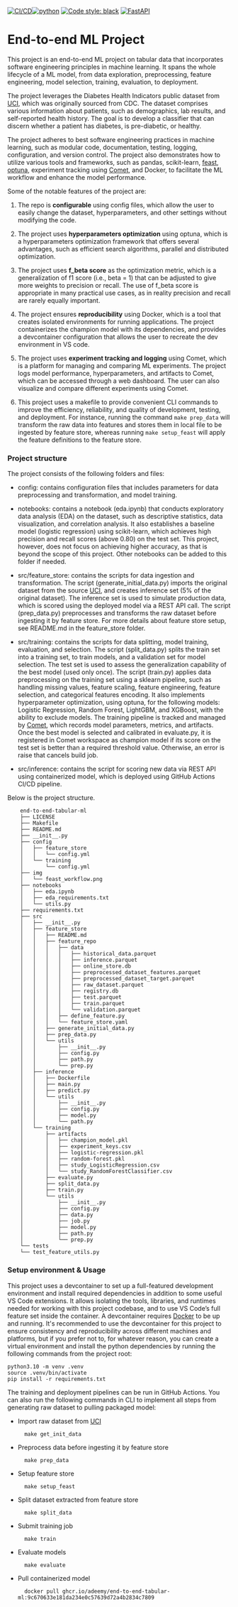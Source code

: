 [![CI/CD](https://github.com/Adeemy/end-to-end-tabular-ml/actions/workflows/main.yml/badge.svg?branch=main)](https://github.com/Adeemy/end-to-end-tabular-ml/actions/workflows/main.yml)[![python](https://img.shields.io/badge/python-3.10-blue.svg)](https://www.python.org)
[![Code style: black](https://img.shields.io/badge/code%20style-black-000000.svg)](https://github.com/psf/black)
[![FastAPI](https://img.shields.io/badge/FastAPI-0.99.1-009688.svg?style=flat&logo=FastAPI&logoColor=white)](https://fastapi.tiangolo.com)

# End-to-end ML Project

This project is an end-to-end ML project on tabular data that incorporates software engineering principles in machine learning. It spans the whole lifecycle of a ML model, from data exploration, preprocessing, feature engineering, model selection, training, evaluation, to deployment.

The project leverages the Diabetes Health Indicators public dataset from [UCI](https://archive.ics.uci.edu/dataset/891/cdc+diabetes+health+indicators), which was originally sourced from CDC. The dataset comprises various information about patients, such as demographics, lab results, and self-reported health history. The goal is to develop a classifier that can discern whether a patient has diabetes, is pre-diabetic, or healthy.

The project adheres to best software engineering practices in machine learning, such as modular code, documentation, testing, logging, configuration, and version control. The project also demonstrates how to utilize various tools and frameworks, such as pandas, scikit-learn, [feast](https://feast.dev), [optuna](https://optuna.org), experiment tracking using [Comet](https://www.comet.com/site/), and Docker, to facilitate the ML workflow and enhance the model performance.

Some of the notable features of the project are:

1. The repo is **configurable** using config files, which allow the user to easily change the dataset, hyperparameters, and other settings without modifying the code.

2. The project uses **hyperparameters optimization** using optuna, which is a hyperparameters optimization framework that offers several advantages, such as efficient search algorithms, parallel and distributed optimization.

3. The project uses **f_beta score** as the optimization metric, which is a generalization of f1 score (i.e., beta = 1) that can be adjusted to give more weights to precision or recall. The use of f_beta score is appropriate in many practical use cases, as in reality precision and recall are rarely equally important.

4. The project ensures **reproducibility** using Docker, which is a tool that creates isolated environments for running applications. The project containerizes the champion model with its dependencies, and provides a devcontainer configuration that allows the user to recreate the dev environment in VS code.

5. The project uses **experiment tracking and logging** using Comet, which is a platform for managing and comparing ML experiments. The project logs model performance, hyperparameters, and artifacts to Comet, which can be accessed through a web dashboard. The user can also visualize and compare different experiments using Comet.

6. This project uses a makefile to provide convenient CLI commands to improve the efficiency, reliability, and quality of development, testing, and deployment. For instance, running the command `make prep_data` will transform the raw data into features and stores them in local file to be ingested by feature store, whereas running `make setup_feast` will apply the feature definitions to the feature store.

### Project structure

The project consists of the following folders and files:

- config: contains configuration files that includes parameters for data preprocessing and transformation, and model training.

- notebooks: contains a notebook (eda.ipynb) that conducts exploratory data analysis (EDA) on the dataset, such as descriptive statistics, data visualization, and correlation analysis. It also establishes a baseline model (logistic regression) using scikit-learn, which achieves high precision and recall scores (above 0.80) on the test set. This project, however, does not focus on achieving higher accuracy, as that is beyond the scope of this project. Other notebooks can be added to this folder if needed.

- src/feature_store: contains the scripts for data ingestion and transformation. The script (generate_initial_data.py) imports the original dataset from the source [UCI](https://archive.ics.uci.edu/dataset/891/cdc+diabetes+health+indicators), and creates inference set (5% of the original dataset). The inference set is used to simulate production data, which is scored using the deployed model via a REST API call. The script (prep_data.py) preprocesses and transforms the raw dataset before ingesting it by feature store. For more details about feature store setup, see README.md in the feature_store folder.

- src/training: contains the scripts for data splitting, model training, evaluation, and selection. The script (split_data.py) splits the train set into a training set, to train models, and a validation set for model selection. The test set is used to assess the generalization capability of the best model (used only once). The script (train.py) applies data preprocessing on the training set using a sklearn pipeline, such as handling missing values, feature scaling, feature engineering, feature selection, and categorical features encoding. It also implements hyperparameter optimization, using optuna, for the following models: Logistic Regression, Random Forest, LightGBM, and XGBoost, with the ability to exclude models. The training pipeline is tracked and managed by [Comet](https://www.comet.com/site/), which records model parameters, metrics, and artifacts. Once the best model is selected and calibrated in evaluate.py, it is registered in Comet workspace as champion model if its score on the test set is better than a required threshold value. Otherwise, an error is raise that cancels build job.

- src/inference: contains the script for scoring new data via REST API using containerized model, which is deployed using GitHub Actions CI/CD pipeline.

Below is the project structure.

        end-to-end-tabular-ml
        ├── LICENSE
        ├── Makefile
        ├── README.md
        ├── __init__.py
        ├── config
        │   ├── feature_store
        │   │   └── config.yml
        │   └── training
        │       └── config.yml
        ├── img
        │   └── feast_workflow.png
        ├── notebooks
        │   ├── eda.ipynb
        │   ├── eda_requirements.txt
        │   └── utils.py
        ├── requirements.txt
        ├── src
        │   ├── __init__.py
        │   ├── feature_store
        │   │   ├── README.md
        │   │   ├── feature_repo
        │   │   │   ├── data
        │   │   │   │   ├── historical_data.parquet
        │   │   │   │   ├── inference.parquet
        │   │   │   │   ├── online_store.db
        │   │   │   │   ├── preprocessed_dataset_features.parquet
        │   │   │   │   ├── preprocessed_dataset_target.parquet
        │   │   │   │   ├── raw_dataset.parquet
        │   │   │   │   ├── registry.db
        │   │   │   │   ├── test.parquet
        │   │   │   │   ├── train.parquet
        │   │   │   │   └── validation.parquet
        │   │   │   ├── define_feature.py
        │   │   │   └── feature_store.yaml
        │   │   ├── generate_initial_data.py
        │   │   ├── prep_data.py
        │   │   └── utils
        │   │       ├── __init__.py
        │   │       ├── config.py
        │   │       ├── path.py
        │   │       └── prep.py
        │   ├── inference
        │   │   ├── Dockerfile
        │   │   ├── main.py
        │   │   ├── predict.py
        │   │   └── utils
        │   │       ├── __init__.py
        │   │       ├── config.py
        │   │       ├── model.py
        │   │       └── path.py
        │   └── training
        │       ├── artifacts
        │       │   ├── champion_model.pkl
        │       │   ├── experiment_keys.csv
        │       │   ├── logistic-regression.pkl
        │       │   ├── random-forest.pkl
        │       │   ├── study_LogisticRegression.csv
        │       │   └── study_RandomForestClassifier.csv
        │       ├── evaluate.py
        │       ├── split_data.py
        │       ├── train.py
        │       └── utils
        │           ├── __init__.py
        │           ├── config.py
        │           ├── data.py
        │           ├── job.py
        │           ├── model.py
        │           ├── path.py
        │           └── prep.py
        └── tests
        └── test_feature_utils.py

### Setup environment & Usage

This project uses a devcontainer to set up a full-featured development environment and install required dependencies in addition to some useful VS Code extensions. It allows isolating the tools, libraries, and runtimes needed for working with this project codebase, and to use VS Code’s full feature set inside the container. A devcontainer requires [Docker](https://docs.docker.com/engine/install/) to be up and running. It's recommended to use the devcontainer for this project to ensure consistency and reproducibility across different machines and platforms, but if you prefer not to, for whatever reason, you can create a virtual environment and install the python dependencies by running the following commands from the project root:

    python3.10 -m venv .venv
    source .venv/bin/activate
    pip install -r requirements.txt

The training and deployment pipelines can be run in GitHub Actions. You can also run the following commands in CLI to implement all steps from generating raw dataset to pulling packaged model:

- Import raw dataset from [UCI](https://archive.ics.uci.edu/dataset/891/cdc+diabetes+health+indicators)

        make get_init_data

- Preprocess data before ingesting it by feature store

        make prep_data

- Setup feature store

        make setup_feast

- Split dataset extracted from feature store

        make split_data

- Submit training job

        make train

- Evaluate models

        make evaluate

- Pull containerized model

        docker pull ghcr.io/adeemy/end-to-end-tabular-ml:9c670633e181da234e0c57639d72a4b2834c7809
